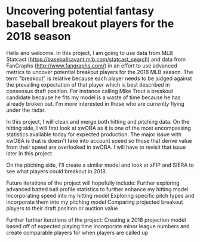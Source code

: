 # Uncovering potential fantasy baseball breakout players for the 2018 season

Hello and welcome. In this project, I am going to use data from MLB Statcast (https://baseballsavant.mlb.com/statcast_search) and data from FanGraphs (http://www.fangraphs.com/) in an effort to use advanced metrics to uncover potential breakout players for the 2018 MLB season. The term "breakout" is relative because each player needs to be judged against the prevailing expectation of that player which is best described in consensus draft position. For instance calling Mike Trout a breakout candidate because he fits my model is a waste of time because he has already broken out. I'm more interested in those who are currently flying under the radar.

In this project, I will clean and merge both hitting and pitching data. On the hitting side, I will first look at xwOBA as it is one of the most encompassing statistics available today for expected production. The major issue with xwOBA is that is doesn't take into account speed so those that derive value from their speed are overlooked in xwOBA. I will have to revisit that issue later in this project. 

On the pitching side, I'll create a similar model and look at xFIP and SIERA to see what players could breakout in 2018. 

Future iterations of the project will hopefully include:
Further exploring advanced batted ball profile statistics to further enhance my hitting model
Incorporating speed into my hitting model
Exploring specific pitch types and incorporate them into my pitching model
Comparing projected breakout players to their draft position or auction value

Further further iterations of the project:
Creating a 2018 projection model based off of expected playing time
Incorporate minor league numbers and create comparable players for when players are called up
